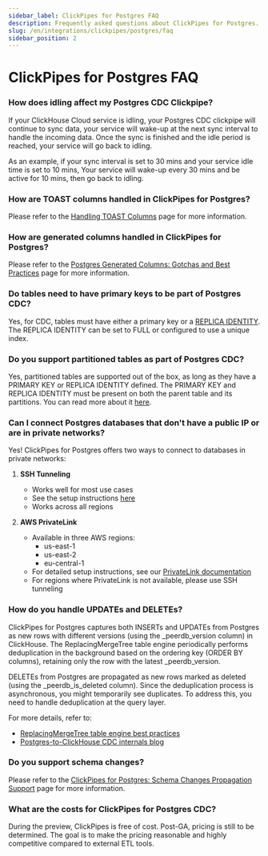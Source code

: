 ```yaml
---
sidebar_label: ClickPipes for Postgres FAQ
description: Frequently asked questions about ClickPipes for Postgres.
slug: /en/integrations/clickpipes/postgres/faq
sidebar_position: 2
---
```


# ClickPipes for Postgres FAQ

### How does idling affect my Postgres CDC Clickpipe?

If your ClickHouse Cloud service is idling, your Postgres CDC clickpipe will continue to sync data, your service will wake-up at the next sync interval to handle the incoming data. Once the sync is finished and the idle period is reached, your service will go back to idling.

As an example, if your sync interval is set to 30 mins and your service idle time is set to 10 mins, Your service will wake-up every 30 mins and be active for 10 mins, then go back to idling.

### How are TOAST columns handled in ClickPipes for Postgres?

Please refer to the [Handling TOAST Columns](./toast) page for more information.

### How are generated columns handled in ClickPipes for Postgres?

Please refer to the [Postgres Generated Columns: Gotchas and Best Practices](./generated_columns) page for more information.

### Do tables need to have primary keys to be part of Postgres CDC?

Yes, for CDC, tables must have either a primary key or a [REPLICA IDENTITY](https://www.postgresql.org/docs/current/sql-altertable.html#SQL-ALTERTABLE-REPLICA-IDENTITY). The REPLICA IDENTITY can be set to FULL or configured to use a unique index.

### Do you support partitioned tables as part of Postgres CDC?

Yes, partitioned tables are supported out of the box, as long as they have a PRIMARY KEY or REPLICA IDENTITY defined. The PRIMARY KEY and REPLICA IDENTITY must be present on both the parent table and its partitions. You can read more about it [here](https://blog.peerdb.io/real-time-change-data-capture-for-postgres-partitioned-tables).

### Can I connect Postgres databases that don't have a public IP or are in private networks?

Yes! ClickPipes for Postgres offers two ways to connect to databases in private networks:

1. **SSH Tunneling**
   - Works well for most use cases
   - See the setup instructions [here](https://clickhouse.com/docs/en/integrations/clickpipes/postgres#adding-your-source-postgres-database-connection)
   - Works across all regions

2. **AWS PrivateLink**
   - Available in three AWS regions:
     - us-east-1
     - us-east-2 
     - eu-central-1
   - For detailed setup instructions, see our [PrivateLink documentation](https://clickhouse.com/docs/knowledgebase/aws-privatelink-setup-for-clickpipes#requirements)
   - For regions where PrivateLink is not available, please use SSH tunneling

### How do you handle UPDATEs and DELETEs?

ClickPipes for Postgres captures both INSERTs and UPDATEs from Postgres as new rows with different versions (using the _peerdb_version column) in ClickHouse. The ReplacingMergeTree table engine periodically performs deduplication in the background based on the ordering key (ORDER BY columns), retaining only the row with the latest _peerdb_version.

DELETEs from Postgres are propagated as new rows marked as deleted (using the _peerdb_is_deleted column). Since the deduplication process is asynchronous, you might temporarily see duplicates. To address this, you need to handle deduplication at the query layer.

For more details, refer to:

* [ReplacingMergeTree table engine best practices](https://docs.peerdb.io/bestpractices/clickhouse_datamodeling#replacingmergetree-table-engine)
* [Postgres-to-ClickHouse CDC internals blog](https://clickhouse.com/blog/postgres-to-clickhouse-data-modeling-tips)

### Do you support schema changes?

Please refer to the [ClickPipes for Postgres: Schema Changes Propagation Support](./schema-changes) page for more information.

### What are the costs for ClickPipes for Postgres CDC?

During the preview, ClickPipes is free of cost. Post-GA, pricing is still to be determined. The goal is to make the pricing reasonable and highly competitive compared to external ETL tools.